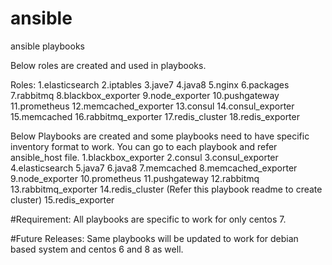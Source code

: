 # ansible
ansible playbooks

Below roles are created and used in playbooks.

Roles:
1.elasticsearch
2.iptables
3.jave7
4.java8
5.nginx
6.packages
7.rabbitmq
8.blackbox_exporter
9.node_exporter
10.pushgateway
11.prometheus
12.memcached_exporter
13.consul
14.consul_exporter
15.memcached
16.rabbitmq_exporter
17.redis_cluster
18.redis_exporter

Below Playbooks are created and some playbooks need to have specific inventory format to work. You can go to each playbook and refer ansible_host file.
1.blackbox_exporter
2.consul
3.consul_exporter
4.elasticsearch
5.java7
6.java8
7.memcached
8.memcached_exporter
9.node_exporter
10.prometheus
11.pushgateway
12.rabbitmq
13.rabbitmq_exporter
14.redis_cluster (Refer this playbook readme to create cluster)
15.redis_exporter

#Requirement:
All playbooks are specific to work for only centos 7.

#Future Releases:
Same playbooks will be updated to work for debian based system and centos 6 and 8 as well.